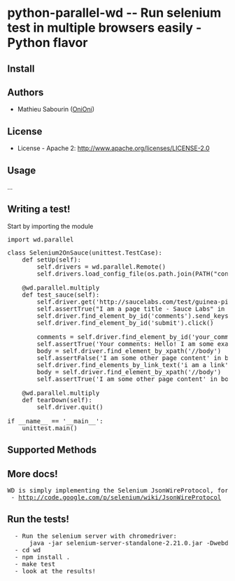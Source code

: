 # python-parallel-wd -- Run selenium test in multiple browsers easily - Python flavor

## Install

## Authors

  - Mathieu Sabourin ([OniOni](http://github.com/OniOni))  

## License

  * License - Apache 2: http://www.apache.org/licenses/LICENSE-2.0

## Usage
...

## Writing a test!

Start by importing the module 

<pre>
import wd.parallel
</pre>

<pre>
class Selenium2OnSauce(unittest.TestCase):
    def setUp(self):
        self.drivers = wd.parallel.Remote()
        self.drivers.load_config_file(os.path.join(PATH("config.json")))

    @wd.parallel.multiply
    def test_sauce(self):
        self.driver.get('http://saucelabs.com/test/guinea-pig')
        self.assertTrue("I am a page title - Sauce Labs" in self.driver.title);
        self.driver.find_element_by_id('comments').send_keys('Hello! I am some example comments. I should appear in the page after you submit the form')
        self.driver.find_element_by_id('submit').click()

        comments = self.driver.find_element_by_id('your_comments')
        self.assertTrue('Your comments: Hello! I am some example comments. I should appear in the page after you submit the form' in comments.text)
        body = self.driver.find_element_by_xpath('//body')
        self.assertFalse('I am some other page content' in body.text)
        self.driver.find_elements_by_link_text('i am a link')[0].click()
        body = self.driver.find_element_by_xpath('//body')
        self.assertTrue('I am some other page content' in body.text)

    @wd.parallel.multiply
    def tearDown(self):
        self.driver.quit()

if __name__ == '__main__':
    unittest.main()
</pre>

## Supported Methods

## More docs!
<pre>
WD is simply implementing the Selenium JsonWireProtocol, for more details see the official docs:
 - <a href="http://code.google.com/p/selenium/wiki/JsonWireProtocol">http://code.google.com/p/selenium/wiki/JsonWireProtocol</a>
</pre>

## Run the tests!
<pre>
  - Run the selenium server with chromedriver: 
      java -jar selenium-server-standalone-2.21.0.jar -Dwebdriver.chrome.driver=&lt;PATH&gt;/chromedriver
  - cd wd
  - npm install .
  - make test
  - look at the results!
</pre>
